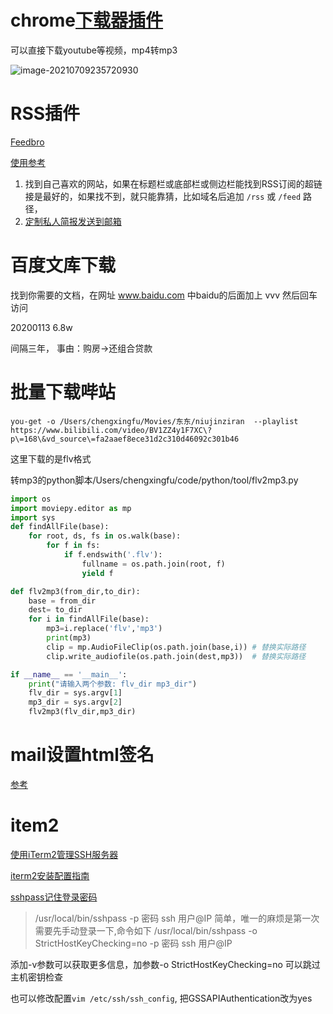 

# chrome[下载器插件](https://addoncrop.com/youtube-video-downloader/)

可以直接下载youtube等视频，mp4转mp3

![image-20210709235720930](https://piggo-picture.oss-cn-hangzhou.aliyuncs.com/image/image-20210709235720930.png)

# RSS插件

[Feedbro](https://www.bilibili.com/read/cv5895599)

[使用参考](https://www.cnblogs.com/anyview/p/17035090.html)

1. 找到自己喜欢的网站，如果在标题栏或底部栏或侧边栏能找到RSS订阅的超链接是最好的，如果找不到，就只能靠猜，比如域名后追加 `/rss` 或 `/feed` 路径，
1. [定制私人简报发送到邮箱](https://github.com/zhaoolee/garss?tab=readme-ov-file)

# 百度文库下载

找到你需要的文档，在网址 www.baidu.com 中baidu的后面加上 vvv 然后回车访问

20200113    6.8w

间隔三年， 事由：购房->还组合贷款

# 批量下载哔站

```shell
you-get -o /Users/chengxingfu/Movies/东东/niujinziran  --playlist  https://www.bilibili.com/video/BV1ZZ4y1F7XC\?p\=168\&vd_source\=fa2aaef8ece31d2c310d46092c301b46
```

这里下载的是flv格式

转mp3的python脚本/Users/chengxingfu/code/python/tool/flv2mp3.py

```python
import os
import moviepy.editor as mp
import sys
def findAllFile(base):
    for root, ds, fs in os.walk(base):
        for f in fs:
            if f.endswith('.flv'):
                fullname = os.path.join(root, f)
                yield f

def flv2mp3(from_dir,to_dir):
    base = from_dir
    dest= to_dir
    for i in findAllFile(base):
        mp3=i.replace('flv','mp3')
        print(mp3)
        clip = mp.AudioFileClip(os.path.join(base,i)) # 替换实际路径
        clip.write_audiofile(os.path.join(dest,mp3))  # 替换实际路径

if __name__ == '__main__':
    print("请输入两个参数: flv_dir mp3_dir")
    flv_dir = sys.argv[1]
    mp3_dir = sys.argv[2]
    flv2mp3(flv_dir,mp3_dir)
```



# mail设置html签名

[参考](https://www.hubspot.com/email-signature-generator/add-html-signature-mail-mac)

# item2

[使用iTerm2管理SSH服务器](https://www.javatang.com/archives/2021/11/29/13063392.html)

[iterm2安装配置指南](https://blog.myxuechao.com/post/19#01%E5%AE%89%E8%A3%85%E6%8C%87%E5%8D%97)

[sshpass记住登录密码](https://blog.csdn.net/CaptainJava/article/details/84316773)

>/usr/local/bin/sshpass -p 密码  ssh 用户@IP
> 简单，唯一的麻烦是第一次需要先手动登录一下,命令如下
> /usr/local/bin/sshpass -o StrictHostKeyChecking=no -p 密码  ssh 用户@IP

添加-v参数可以获取更多信息，加参数-o StrictHostKeyChecking=no 可以跳过主机密钥检查

也可以修改配置`vim /etc/ssh/ssh_config`, 把GSSAPIAuthentication改为yes


